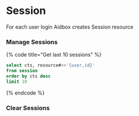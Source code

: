 # Session

For each user login Aidbox creates Session resource

### Manage Sessions

{% code title="Get last 10 sessions" %}
```sql
select cts, resource#>>'{user,id}'
from session
order by cts desc
limit 10
```
{% endcode %}

### Clear Sessions

